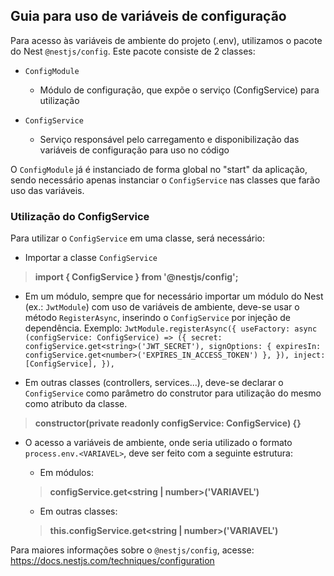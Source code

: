 ## Guia para uso de variáveis de configuração

Para acesso às variáveis de ambiente do projeto (.env), utilizamos o pacote do Nest `@nestjs/config`.
Este pacote consiste de 2 classes:

- `ConfigModule`
  - Módulo de configuração, que expõe o serviço (ConfigService) para utilização

- `ConfigService`
  - Serviço responsável pelo carregamento e disponibilização das variáveis de configuração para uso no código

O `ConfigModule` já é instanciado de forma global no "start" da aplicação, sendo necessário apenas instanciar o `ConfigService` nas classes que farão uso das variáveis.

### Utilização do ConfigService

Para utilizar o `ConfigService` em uma classe, será necessário:

- Importar a classe `ConfigService`
>**import { ConfigService } from '@nestjs/config';**

- Em um módulo, sempre que for necessário importar um módulo do Nest (ex.: `JwtModule`) com uso de variáveis de ambiente, deve-se usar o método `RegisterAsync`, inserindo o `ConfigService` por injeção de dependência. Exemplo:
``
JwtModule.registerAsync({
  useFactory: async (configService: ConfigService) => ({
    secret: configService.get<string>('JWT_SECRET'),
    signOptions: { expiresIn: configService.get<number>('EXPIRES_IN_ACCESS_TOKEN') },
  }),
  inject: [ConfigService],
}),
``

- Em outras classes (controllers, services...), deve-se declarar o `ConfigService` como parâmetro do construtor para utilização do mesmo como atributo da classe.
>**constructor(private readonly configService: ConfigService) {}**

- O acesso a variáveis de ambiente, onde seria utilizado o formato `process.env.<VARIAVEL>`, deve ser feito com a seguinte estrutura:
  - Em módulos:
  >**configService.get<string | number>('VARIAVEL')**

  - Em outras classes:
  >**this.configService.get<string | number>('VARIAVEL')**

Para maiores informações sobre o `@nestjs/config`, acesse: https://docs.nestjs.com/techniques/configuration



